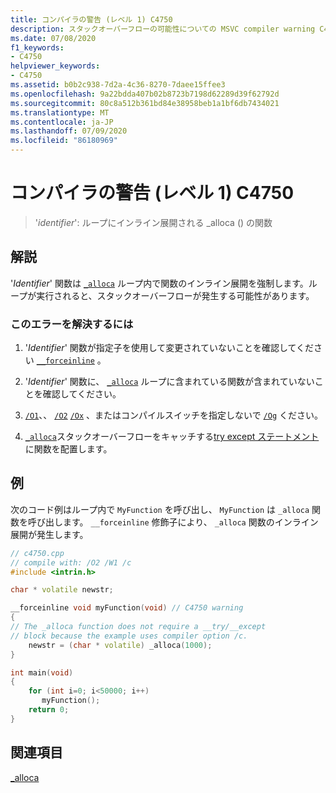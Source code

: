 ```yaml
---
title: コンパイラの警告 (レベル 1) C4750
description: スタックオーバーフローの可能性についての MSVC compiler warning C4750 について説明します。
ms.date: 07/08/2020
f1_keywords:
- C4750
helpviewer_keywords:
- C4750
ms.assetid: b0b2c938-7d2a-4c36-8270-7daee15ffee3
ms.openlocfilehash: 9a22bdda407b02b8723b7198d62289d39f62792d
ms.sourcegitcommit: 80c8a512b361bd84e38958beb1a1bf6db7434021
ms.translationtype: MT
ms.contentlocale: ja-JP
ms.lasthandoff: 07/09/2020
ms.locfileid: "86180969"
---
```

# <a name="compiler-warning-level-1-c4750"></a>コンパイラの警告 (レベル 1) C4750

> '*identifier*': ループにインライン展開される _alloca () の関数

## <a name="remarks"></a>解説

'*Identifier*' 関数は [`_alloca`](../../c-runtime-library/reference/alloca.md) ループ内で関数のインライン展開を強制します。ループが実行されると、スタックオーバーフローが発生する可能性があります。

### <a name="to-correct-this-error"></a>このエラーを解決するには

1. '*Identifier*' 関数が指定子を使用して変更されていないことを確認してください [`__forceinline`](../../cpp/inline-functions-cpp.md) 。

1. '*Identifier*' 関数に、 [`_alloca`](../../c-runtime-library/reference/alloca.md) ループに含まれている関数が含まれていないことを確認してください。

1. [`/O1`](../../build/reference/o1-o2-minimize-size-maximize-speed.md)、、 [`/O2`](../../build/reference/o1-o2-minimize-size-maximize-speed.md) [`/Ox`](../../build/reference/ox-full-optimization.md) 、またはコンパイルスイッチを指定しないで [`/Og`](../../build/reference/og-global-optimizations.md) ください。

1. [`_alloca`](../../c-runtime-library/reference/alloca.md)スタックオーバーフローをキャッチする[try except ステートメント](../../cpp/try-except-statement.md)に関数を配置します。

## <a name="example"></a>例

次のコード例はループ内で `MyFunction` を呼び出し、 `MyFunction` は `_alloca` 関数を呼び出します。 `__forceinline` 修飾子により、 `_alloca` 関数のインライン展開が発生します。

```cpp
// c4750.cpp
// compile with: /O2 /W1 /c
#include <intrin.h>

char * volatile newstr;

__forceinline void myFunction(void) // C4750 warning
{
// The _alloca function does not require a __try/__except
// block because the example uses compiler option /c.
    newstr = (char * volatile) _alloca(1000);
}

int main(void)
{
    for (int i=0; i<50000; i++)
       myFunction();
    return 0;
}
```

## <a name="see-also"></a>関連項目

[_alloca](../../c-runtime-library/reference/alloca.md)
